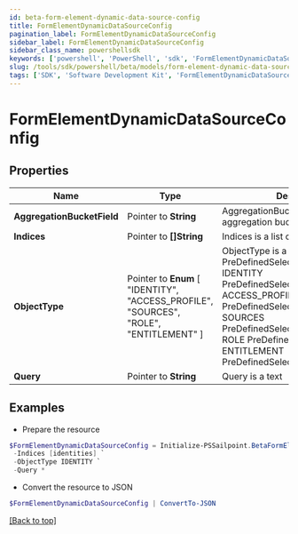 ```yaml
---
id: beta-form-element-dynamic-data-source-config
title: FormElementDynamicDataSourceConfig
pagination_label: FormElementDynamicDataSourceConfig
sidebar_label: FormElementDynamicDataSourceConfig
sidebar_class_name: powershellsdk
keywords: ['powershell', 'PowerShell', 'sdk', 'FormElementDynamicDataSourceConfig', 'BetaFormElementDynamicDataSourceConfig'] 
slug: /tools/sdk/powershell/beta/models/form-element-dynamic-data-source-config
tags: ['SDK', 'Software Development Kit', 'FormElementDynamicDataSourceConfig', 'BetaFormElementDynamicDataSourceConfig']
---
```



# FormElementDynamicDataSourceConfig

## Properties

Name | Type | Description | Notes
------------ | ------------- | ------------- | -------------
**AggregationBucketField** |  Pointer to **String** | AggregationBucketField is the aggregation bucket field name | [optional] 
**Indices** |  Pointer to **[]String** | Indices is a list of indices to use | [optional] 
**ObjectType** |  Pointer to  **Enum** [  "IDENTITY",    "ACCESS_PROFILE",    "SOURCES",    "ROLE",    "ENTITLEMENT" ] | ObjectType is a PreDefinedSelectOption value IDENTITY PreDefinedSelectOptionIdentity ACCESS_PROFILE PreDefinedSelectOptionAccessProfile SOURCES PreDefinedSelectOptionSources ROLE PreDefinedSelectOptionRole ENTITLEMENT PreDefinedSelectOptionEntitlement | [optional] 
**Query** |  Pointer to **String** | Query is a text | [optional] 

## Examples

- Prepare the resource
```powershell
$FormElementDynamicDataSourceConfig = Initialize-PSSailpoint.BetaFormElementDynamicDataSourceConfig  -AggregationBucketField attributes.cloudStatus.exact `
 -Indices [identities] `
 -ObjectType IDENTITY `
 -Query *
```

- Convert the resource to JSON
```powershell
$FormElementDynamicDataSourceConfig | ConvertTo-JSON
```


[[Back to top]](#) 


